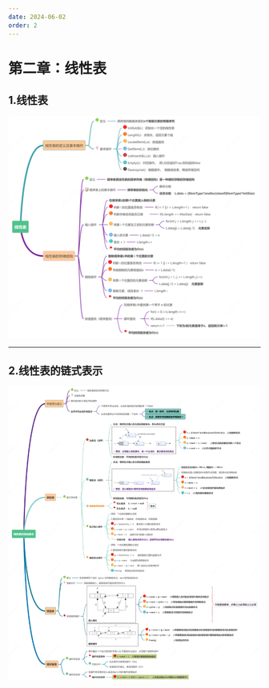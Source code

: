 ```yaml
---
date: 2024-06-02
order: 2
---
```


# 第二章：线性表

## 1.线性表

![](./assets/2.线性表/1.线性表.png)

---

## 2.线性表的链式表示

![](./assets/2.线性表/2.线性表的链式表示.png)
